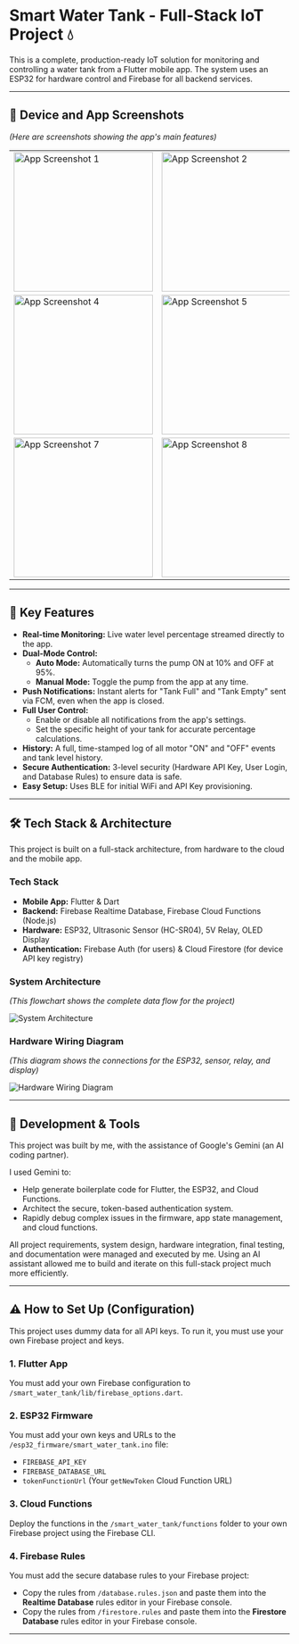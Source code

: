 # Smart Water Tank - Full-Stack IoT Project 💧

This is a complete, production-ready IoT solution for monitoring and controlling a water tank from a Flutter mobile app. The system uses an ESP32 for hardware control and Firebase for all backend services.

---

## 🎥 Device and App Screenshots

*(Here are screenshots showing the app's main features)*

<table>
  <tr>
    <td><img src="project_images/smart-water-tank-device-image.jpg" alt="App Screenshot 1" width="250"/></td>
    <td><img src="project_images/login-screen.jpg" alt="App Screenshot 2" width="250"/></td>
    <td><img src="project_images/sign-up-screen.jpg" alt="App Screenshot 3" width="250"/></td>
  </tr>
  <tr>
    <td><img src="project_images/dashboard-screen.jpg" alt="App Screenshot 4" width="250"/></td>
    <td><img src="project_images/setup-device-screen.jpg" alt="App Screenshot 5" width="250"/></td>
    <td><img src="project_images/app-drawer-screen.jpg" alt="App Screenshot 6" width="250"/></td>
  </tr>
  <tr>
    <td><img src="project_images/setting-screen.jpg" alt="App Screenshot 7" width="250"/></td>
    <td><img src="project_images/tank-level-history-screen.jpg" alt="App Screenshot 8" width="250"/></td>
    <td><img src="project_images/motor-history-screen.jpg" alt="App Screenshot 9" width="250"/></td>
  </tr>
</table>

---

## 🌟 Key Features

* **Real-time Monitoring:** Live water level percentage streamed directly to the app.
* **Dual-Mode Control:**
  * **Auto Mode:** Automatically turns the pump ON at 10% and OFF at 95%.
  * **Manual Mode:** Toggle the pump from the app at any time.
* **Push Notifications:** Instant alerts for "Tank Full" and "Tank Empty" sent via FCM, even when the app is closed.
* **Full User Control:**
  * Enable or disable all notifications from the app's settings.
  * Set the specific height of your tank for accurate percentage calculations.
* **History:** A full, time-stamped log of all motor "ON" and "OFF" events and tank level history.
* **Secure Authentication:** 3-level security (Hardware API Key, User Login, and Database Rules) to ensure data is safe.
* **Easy Setup:** Uses BLE for initial WiFi and API Key provisioning.

---

## 🛠️ Tech Stack & Architecture

This project is built on a full-stack architecture, from hardware to the cloud and the mobile app.

### **Tech Stack**

* **Mobile App:** Flutter & Dart
* **Backend:** Firebase Realtime Database, Firebase Cloud Functions (Node.js)
* **Hardware:** ESP32, Ultrasonic Sensor (HC-SR04), 5V Relay, OLED Display
* **Authentication:** Firebase Auth (for users) & Cloud Firestore (for device API key registry)

### **System Architecture**

*(This flowchart shows the complete data flow for the project)*

![System Architecture](project_images/flowchart.png)

### **Hardware Wiring Diagram**

*(This diagram shows the connections for the ESP32, sensor, relay, and display)*

![Hardware Wiring Diagram](project_images/ESP32-Connection-Diagram-Model.png)

---

## 🤝 Development & Tools

This project was built by me, with the assistance of Google's Gemini (an AI coding partner).

I used Gemini to:
* Help generate boilerplate code for Flutter, the ESP32, and Cloud Functions.
* Architect the secure, token-based authentication system.
* Rapidly debug complex issues in the firmware, app state management, and cloud functions.

All project requirements, system design, hardware integration, final testing, and documentation were managed and executed by me. Using an AI assistant allowed me to build and iterate on this full-stack project much more efficiently.

---

## ⚠️ How to Set Up (Configuration)

This project uses dummy data for all API keys. To run it, you must use your own Firebase project and keys.

### 1. Flutter App
You must add your own Firebase configuration to `/smart_water_tank/lib/firebase_options.dart`.

### 2. ESP32 Firmware
You must add your own keys and URLs to the `/esp32_firmware/smart_water_tank.ino` file:
* `FIREBASE_API_KEY`
* `FIREBASE_DATABASE_URL`
* `tokenFunctionUrl` (Your `getNewToken` Cloud Function URL)

### 3. Cloud Functions
Deploy the functions in the `/smart_water_tank/functions` folder to your own Firebase project using the Firebase CLI.

### 4. Firebase Rules
You must add the secure database rules to your Firebase project:
* Copy the rules from `/database.rules.json` and paste them into the **Realtime Database** rules editor in your Firebase console.
* Copy the rules from `/firestore.rules` and paste them into the **Firestore Database** rules editor in your Firebase console.

---
